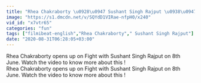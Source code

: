 ```yaml
---
title: "Rhea Chakraborty \u0928\u0947 Sushant Singh Rajput \u0938\u0947 8th June \u0915\u094b \u0915\u094d\u092f\u094b\u0902 \u091d\u0917\u095c\u093e; Check Out FilmiBeat"
image: "https://s1.dmcdn.net/v/SQYdD1VIRae-nfpH0/x240"
vid_id: "x7vtr65"
categories: "fun"
tags: ["filmibeat-english","Rhea Chakraborty"," Sushant Singh Rajput"]
date: "2020-08-31T06:28:05+03:00"
---
```

Rhea Chakraborty opens up on Fight with Sushant Singh Rajput on 8th June. Watch the video to know more about this !   <br>Rhea Chakraborty opens up on Fight with Sushant Singh Rajput on 8th June. Watch the video to know more about this !
